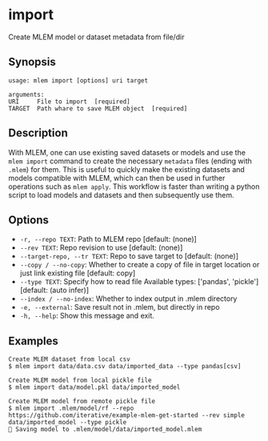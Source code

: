 # import

Create MLEM model or dataset metadata from file/dir

## Synopsis

```usage
usage: mlem import [options] uri target

arguments:
URI     File to import  [required]
TARGET  Path whare to save MLEM object  [required]
```

## Description

With MLEM, one can use existing saved datasets or models and use the `mlem import` command to create the necessary `metadata` files (ending with `.mlem`) for them. This is useful to quickly make the existing datasets and models compatible with MLEM, which can then be used in further operations such as `mlem apply`. This workflow is faster than writing a python script to load models and datasets and then subsequently use them.

## Options

- `-r, --repo TEXT`: Path to MLEM repo  [default: (none)]
- `--rev TEXT`: Repo revision to use  [default: (none)]
- `--target-repo, --tr TEXT`: Repo to save target to  [default: (none)]
- `--copy / --no-copy`: Whether to create a copy of file in target location or just link existing file  [default: copy]
- `--type TEXT`: Specify how to read file Available types: ['pandas', 'pickle']  [default: (auto infer)]
- `--index / --no-index`: Whether to index output in .mlem directory
- `-e, --external`: Save result not in .mlem, but directly in repo
- `-h, --help`: Show this message and exit.

## Examples

```mlem
Create MLEM dataset from local csv
$ mlem import data/data.csv data/imported_data --type pandas[csv]

Create MLEM model from local pickle file
$ mlem import data/model.pkl data/imported_model

Create MLEM model from remote pickle file
$ mlem import .mlem/model/rf --repo https://github.com/iterative/example-mlem-get-started --rev simple data/imported_model --type pickle
💾 Saving model to .mlem/model/data/imported_model.mlem
```
